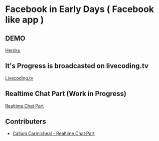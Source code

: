 # Facebook in Early Days ( Facebook like app )

## DEMO
[Heroku](https://agile-falls-3904.herokuapp.com/)

## It's Progress is broadcasted on livecoding.tv
[Livecoding.tv](https://livecoding.tv/yhoshino11)

## Realtime Chat Part (Work in Progress)
[Realtime Chat Part](https://github.com/CallumCarmicheal/Facebook_Chat)

## Contributers
- [Callum Carmicheal - Realtime Chat Part](https://github.com/CallumCarmicheal)
